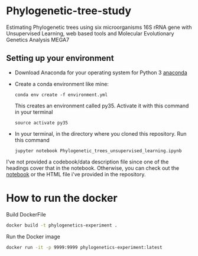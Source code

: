 # Phylogenetic-tree-study
Estimating Phylogenetic trees using six microorganisms 16S rRNA gene with Unsupervised Learning, web based tools and Molecular Evolutionary Genetics Analysis MEGA7

Setting up your environment
---
* Download Anaconda for your operating system for Python 3 [anaconda](https://www.anaconda.com/download/)
* Create a conda environment like mine:

  `conda env create -f environment.yml`

  This creates an environment called py35. Activate it with this command in your terminal

  `source activate py35`

* In your terminal, in the directory where you cloned this repository. Run this command

  `jupyter notebook Phylogenetic_trees_unsupervised_learning.ipynb`

I've not provided a codebook/data description file since one of the headings cover that in the notebook.
Otherwise, you can check out the [notebook](https://nbviewer.jupyter.org/github/Shuyib/Phylogenetic-tree-study/blob/master/Phylogenetic_trees_unsupervised_learning.ipynb) or the HTML file i've provided in the repository. 

# How to run the docker  

Build DockerFile  
```bash
docker build -t phylogenetics-experiment .
```

Run the Docker image  
```bash
docker run -it -p 9999:9999 phylogenetics-experiment:latest
```
